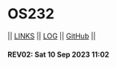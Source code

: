 # OS232

|| [LINKS](LINKS/) || [LOG](TXT/mylog.txt) || [GitHub](https://github.com/malifalhakim/os232) ||

#### REV02: Sat 10 Sep 2023 11:02
